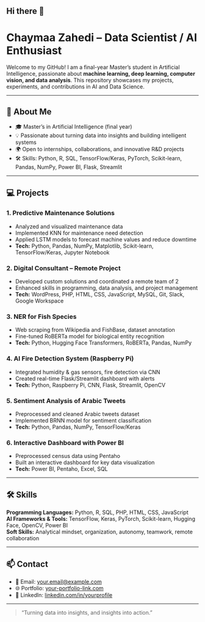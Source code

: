 ## Hi there 👋
# Chaymaa Zahedi – Data Scientist / AI Enthusiast

Welcome to my GitHub! I am a final-year Master’s student in Artificial Intelligence, passionate about **machine learning, deep learning, computer vision, and data analysis**. This repository showcases my projects, experiments, and contributions in AI and Data Science.

---

## 🔹 About Me
- 🎓 Master’s in Artificial Intelligence (final year)  
- 💡 Passionate about turning data into insights and building intelligent systems  
- 🌍 Open to internships, collaborations, and innovative R&D projects  
- 🛠 Skills: Python, R, SQL, TensorFlow/Keras, PyTorch, Scikit-learn, Pandas, NumPy, Power BI, Flask, Streamlit  

---

## 💻 Projects

### 1. Predictive Maintenance Solutions
- Analyzed and visualized maintenance data  
- Implemented KNN for maintenance need detection  
- Applied LSTM models to forecast machine values and reduce downtime  
- **Tech:** Python, Pandas, NumPy, Matplotlib, Scikit-learn, TensorFlow/Keras, Jupyter Notebook  

### 2. Digital Consultant – Remote Project
- Developed custom solutions and coordinated a remote team of 2  
- Enhanced skills in programming, data analysis, and project management  
- **Tech:** WordPress, PHP, HTML, CSS, JavaScript, MySQL, Git, Slack, Google Workspace  

### 3. NER for Fish Species
- Web scraping from Wikipedia and FishBase, dataset annotation  
- Fine-tuned RoBERTa model for biological entity recognition  
- **Tech:** Python, Hugging Face Transformers, RoBERTa, Pandas, NumPy  

### 4. AI Fire Detection System (Raspberry Pi)
- Integrated humidity & gas sensors, fire detection via CNN  
- Created real-time Flask/Streamlit dashboard with alerts  
- **Tech:** Python, Raspberry Pi, CNN, Flask, Streamlit, OpenCV  

### 5. Sentiment Analysis of Arabic Tweets
- Preprocessed and cleaned Arabic tweets dataset  
- Implemented BRNN model for sentiment classification  
- **Tech:** Python, Pandas, NumPy, TensorFlow/Keras  

### 6. Interactive Dashboard with Power BI
- Preprocessed census data using Pentaho  
- Built an interactive dashboard for key data visualization  
- **Tech:** Power BI, Pentaho, Excel, SQL  

---

## 🛠 Skills

**Programming Languages:** Python, R, SQL, PHP, HTML, CSS, JavaScript  
**AI Frameworks & Tools:** TensorFlow, Keras, PyTorch, Scikit-learn, Hugging Face, OpenCV, Power BI  
**Soft Skills:** Analytical mindset, organization, autonomy, teamwork, remote collaboration  

---

## 📫 Contact
- 📧 Email: [your.email@example.com](mailto:your.email@example.com)  
- 🌐 Portfolio: [your-portfolio-link.com](https://your-portfolio-link.com)  
- 💼 LinkedIn: [linkedin.com/in/yourprofile](https://linkedin.com/in/yourprofile)  

---

> “Turning data into insights, and insights into action.”


<!--
**chaymaaZahedi/chaymaaZahedi** is a ✨ _special_ ✨ repository because its `README.md` (this file) appears on your GitHub profile.

Here are some ideas to get you started:

- 🔭 I’m currently working on ...
- 🌱 I’m currently learning ...
- 👯 I’m looking to collaborate on ...
- 🤔 I’m looking for help with ...
- 💬 Ask me about ...
- 📫 How to reach me: ...
- 😄 Pronouns: ...
- ⚡ Fun fact: ...
-->
